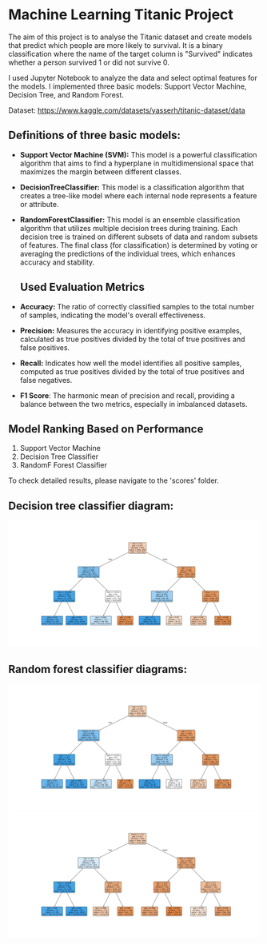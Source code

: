 # Machine Learning Titanic Project

The aim of this project is to analyse the Titanic dataset and create models that predict which people are more likely to survival. It is a binary classification where the name of the target column is "Survived" indicates whether a person survived 1 or did not survive 0.

I used Jupyter Notebook to analyze the data and select optimal features for the models. I implemented three basic models: Support Vector Machine, Decision Tree, and Random Forest.

Dataset: https://www.kaggle.com/datasets/yasserh/titanic-dataset/data
## Definitions of three basic models:

- **Support Vector Machine (SVM):**
  This model is a powerful classification algorithm that aims to find a hyperplane in multidimensional space that maximizes the margin between different classes.

- **DecisionTreeClassifier:**
  This model is a classification algorithm that creates a tree-like model where each internal node represents a feature or attribute.

- **RandomForestClassifier:**
  This model is an ensemble classification algorithm that utilizes multiple decision trees during training. Each decision tree is trained on different subsets of data and random subsets of features. The final class (for classification) is determined by voting or averaging the predictions of the individual trees, which enhances accuracy and stability.

  ## Used Evaluation Metrics
- **Accuracy:** The ratio of correctly classified samples to the total number of samples, indicating the model's overall effectiveness.
- **Precision:** Measures the accuracy in identifying positive examples, calculated as true positives divided by the total of true positives and false positives.
- **Recall:** Indicates how well the model identifies all positive samples, computed as true positives divided by the total of true positives and false negatives.
- **F1 Score**: The harmonic mean of precision and recall, providing a balance between the two metrics, especially in imbalanced datasets.

## Model Ranking Based on Performance

1. Support Vector Machine 
2. Decision Tree Classifier
3. RandomF Forest Classifier

To check detailed results, please navigate to the 'scores' folder.

## Decision tree classifier diagram: 

![Screenshot](https://github.com/kizokubanczyk/ML-Titanic/blob/main/Model_Performance/decision_tree/plot/decision_tree_plot.png)
## Random forest classifier diagrams: 

![Screenshot](https://github.com/kizokubanczyk/ML-Titanic/blob/main/Model_Performance/random_forest/plot/random_forest_plot.png0.png)
![Screenshot](https://github.com/kizokubanczyk/ML-Titanic/blob/main/Model_Performance/random_forest/plot/random_forest_plot.png2.png)

